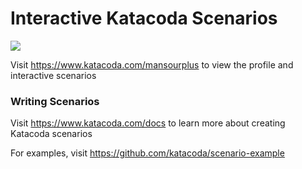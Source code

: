 # Interactive Katacoda Scenarios

[![](http://shields.katacoda.com/katacoda/mansourplus/count.svg)](https://www.katacoda.com/mansourplus "Get your profile on Katacoda.com")

Visit https://www.katacoda.com/mansourplus to view the profile and interactive scenarios

### Writing Scenarios
Visit https://www.katacoda.com/docs to learn more about creating Katacoda scenarios

For examples, visit https://github.com/katacoda/scenario-example
